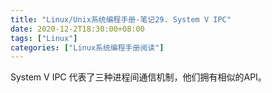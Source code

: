 ```yaml
---
title: "Linux/Unix系统编程手册-笔记29. System V IPC"
date: 2020-12-2T18:30:00+08:00
tags: ["Linux"]
categories: ["Linux系统编程手册阅读"]
---
```



System V IPC 代表了三种进程间通信机制，他们拥有相似的API。

